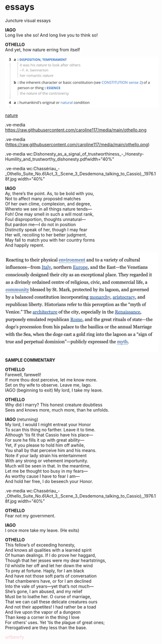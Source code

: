 # essays
Juncture visual essays

**IAGO** </br>
Long live she so! And long live you to think so! </br>

**OTHELLO** </br>
    And yet, how nature erring from itself </br>
    
   ![nature](https://raw.githubusercontent.com/caroline117/media/main/othello.png)

[nature](https://raw.githubusercontent.com/caroline117/media/main/othello.png)

.ve-media https://raw.githubusercontent.com/caroline117/media/main/othello.png

.ve-media (https://raw.githubusercontent.com/caroline117/media/main/othello.png)

.ve-media wc:Dishonesty_as_a_signal_of_trustworthiness_-_Honesty-Humility_and_trustworthy_dishonesty.pdfwidth="40%"


.ve-media wc:Chassériau_-_Othello_Suite_No._6_(Act_3,_Scene_3_Desdemona_talking_to_Cassio),_1976.18f.jpg width="40%"  

**IAGO** </br>
Ay, there’s the point. As, to be bold with you, </br>
Not to affect many proposèd matches </br>
Of her own clime, complexion, and degree, </br>
Whereto we see in all things nature tends— </br>
Foh! One may smell in such a will most rank, </br>
Foul disproportion, thoughts unnatural— </br>
But pardon me—I do not in position </br>
Distinctly speak of her, though I may fear </br>
Her will, recoiling to her better judgment, </br>
May fall to match you with her country forms </br>
And happily repent. </br> 

![nature](https://raw.githubusercontent.com/caroline117/media/main/Venice.png) 

**SAMPLE COMMENTARY** </br>


**OTHELLO**  </br>
Farewell, farewell! </br>
If more thou dost perceive, let me know more. </br>
Set on thy wife to observe. Leave me, Iago. </br>
IAGO (beginning to exit)  My lord, I take my leave. </br>

**OTHELLO**  </br>
Why did I marry? This honest creature doubtless </br>
Sees and knows more, much more, than he unfolds. </br>


**IAGO** (returning) </br>
My lord, I would I might entreat your Honor </br>
To scan this thing no farther. Leave it to time. </br>
Although ’tis fit that Cassio have his place— </br>
For sure he fills it up with great ability— </br>
Yet, if you please to hold him off awhile, </br>
You shall by that perceive him and his means. </br>
Note if your lady strain his entertainment </br>
With any strong or vehement importunity. </br>
Much will be seen in that. In the meantime, </br>
Let me be thought too busy in my fears— </br>
As worthy cause I have to fear I am— </br>
And hold her free, I do beseech your Honor. </br>

.ve-media wc:Chassériau_-_Othello_Suite_No._6_(Act_3,_Scene_3_Desdemona_talking_to_Cassio),_1976.18f.jpg width="40%" 

**OTHELLO**  </br>
Fear not my government. </br>

**IAGO**   </br>
I once more take my leave. (He exits) </br>

**OTHELLO** </br>
This fellow’s of exceeding honesty, </br>
And knows all qualities with a learnèd spirit </br>
Of human dealings. If I do prove her haggard, </br>
Though that her jesses were my dear heartstrings, </br>
I’d whistle her off and let her down the wind </br>
To prey at fortune. Haply, for I am black </br>
And have not those soft parts of conversation </br>
That chamberers have, or for I am declined </br>
Into the vale of years—yet that’s not much— </br>
She’s gone, I am abused, and my relief </br>
Must be to loathe her. O curse of marriage, </br>
That we can call these delicate creatures ours </br>
And not their appetites! I had rather be a toad </br>
And live upon the vapor of a dungeon </br>
Than keep a corner in the thing I love </br>
For others’ uses. Yet ’tis the plague of great ones; </br>
Prerogatived are they less than the base. </br>

<p style="color:pink;"> urfbeorfy </p>
